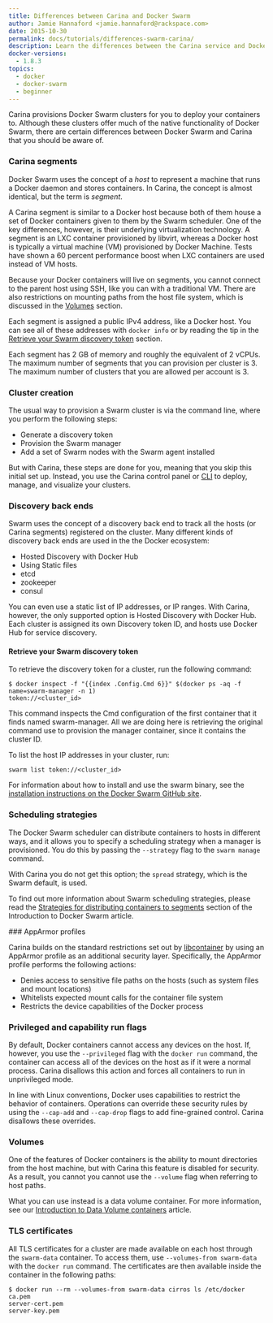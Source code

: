 ```yaml
---
title: Differences between Carina and Docker Swarm
author: Jamie Hannaford <jamie.hannaford@rackspace.com>
date: 2015-10-30
permalink: docs/tutorials/differences-swarm-carina/
description: Learn the differences between the Carina service and Docker Swarm
docker-versions:
  - 1.8.3
topics:
  - docker
  - docker-swarm
  - beginner
---
```


Carina provisions Docker Swarm clusters for you to deploy your containers to.
Although these clusters offer much of the native functionality of Docker Swarm,
there are certain differences between Docker Swarm and Carina that you should
be aware of.

### Carina segments

Docker Swarm uses the concept of a _host_ to represent a machine that runs a
Docker daemon and stores containers. In Carina, the concept is almost
identical, but the term is _segment_.

A Carina segment is similar to a Docker host because both of them house a set of
Docker containers given to them by the Swarm scheduler. One of the key differences,
however, is their underlying virtualization technology. A segment is an LXC
container provisioned by libvirt, whereas a Docker host is typically a virtual
machine (VM) provisioned by Docker Machine. Tests have shown a 60 percent
performance boost when LXC containers are used instead of VM hosts.

Because your Docker containers will live on segments, you cannot connect to the
parent host using SSH, like you can with a traditional VM. There are also
restrictions on mounting paths from the host file system, which is discussed in
the [Volumes](#volumes) section.

Each segment is assigned a public IPv4 address, like a Docker host. You
can see all of these addresses with `docker info` or by reading the tip in the
[Retrieve your Swarm discovery token](#retrieve-your-swarm-discovery-token)
section.

Each segment has 2 GB of memory and roughly the equivalent of 2 vCPUs. The
maximum number of segments that you can provision per cluster is 3. The maximum
number of clusters that you are allowed per account is 3.

### Cluster creation

The usual way to provision a Swarm cluster is via the command line, where you
perform the following steps:

- Generate a discovery token
- Provision the Swarm manager
- Add a set of Swarm nodes with the Swarm agent installed

But with Carina, these steps are done for you, meaning that you skip this
initial set up. Instead, you use the Carina control panel or 
[CLI](https://github.com/getcarina/carina) to
deploy, manage, and visualize your clusters.

### Discovery back ends

Swarm uses the concept of a discovery back end to track all the hosts (or
Carina segments) registered on the cluster. Many different kinds of discovery
back ends are used in the the Docker ecosystem:

- Hosted Discovery with Docker Hub
- Using Static files
- etcd
- zookeeper
- consul

You can even use a static list of IP addresses, or IP ranges. With
Carina, however, the only supported option is Hosted Discovery with Docker Hub.
Each cluster is assigned its own Discovery token ID, and hosts use Docker Hub
for service discovery.

#### Retrieve your Swarm discovery token

To retrieve the discovery token for a cluster, run the following command:

```
$ docker inspect -f "{{index .Config.Cmd 6}}" $(docker ps -aq -f name=swarm-manager -n 1)
token://<cluster_id>
```

This command inspects the Cmd configuration of the first container that it
finds named swarm-manager. All we are doing here is retrieving the original
command use to provision the manager container, since it contains the cluster ID.

To list the host IP addresses in your cluster, run:

```
swarm list token://<cluster_id>
```

For information about how to install and use the swarm binary, see the
[installation instructions on the Docker Swarm GitHub site](https://github.com/docker/swarm#installation-for-swarm-developers).

### Scheduling strategies

The Docker Swarm scheduler can distribute containers to hosts in different ways,
and it allows you to specify a scheduling strategy when a manager is provisioned.
You do this by passing the `--strategy` flag to the `swarm manage` command.

With Carina you do not get this option; the `spread` strategy, which is the
Swarm default, is used.

To find out more information about Swarm scheduling strategies, please read the
[Strategies for distributing containers to segments](../introduction-docker-swarm#strategies-for-distributing-containers-to-segments)
section of the Introduction to Docker Swarm article.

### AppArmor profiles

Carina builds on the standard restrictions set out by
[libcontainer](https://github.com/opencontainers/runc/blob/master/libcontainer/SPEC.md#security)
by using an AppArmor profile as an additional security layer. Specifically,
the AppArmor profile performs the following actions:

- Denies access to sensitive file paths on the hosts (such as system files and
  mount locations)
- Whitelists expected mount calls for the container file system
- Restricts the device capabilities of the Docker process

### Privileged and capability run flags

By default, Docker containers cannot access any devices on the host. If, however,
you use the `--privileged` flag with the `docker run` command, the container
can access all of the devices on the host as if it were a normal process.
Carina disallows this action and forces all containers to run in unprivileged mode.

In line with Linux conventions, Docker uses capabilities to restrict the behavior
of containers. Operations can override these security rules by using the
`--cap-add` and `--cap-drop` flags to add fine-grained control. Carina disallows
these overrides.

### Volumes

One of the features of Docker containers is the ability to mount directories
from the host machine, but with Carina this feature is disabled for security.
As a result, you cannot you cannot use the `--volume` flag when referring to
host paths.

What you can use instead is a data volume container. For more information, see
our [Introduction to Data Volume containers]() article.

### TLS certificates

All TLS certificates for a cluster are made available on each host through the
`swarm-data` container. To access them, use `--volumes-from swarm-data`
with the `docker run` command. The certificates are then available inside the
container in the following paths:

```
$ docker run --rm --volumes-from swarm-data cirros ls /etc/docker
ca.pem
server-cert.pem
server-key.pem
```
